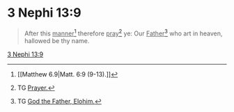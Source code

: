 # 3 Nephi 13:9

> After this <u>manner</u>[^a] therefore <u>pray</u>[^b] ye: Our <u>Father</u>[^c] who art in heaven, hallowed be thy name.

[3 Nephi 13:9](https://www.churchofjesuschrist.org/study/scriptures/bofm/3-ne/13?lang=eng&id=p9#p9)


[^a]: [[Matthew 6.9|Matt. 6:9 (9-13).]]
[^b]: TG [Prayer.](https://www.churchofjesuschrist.org/study/scriptures/tg/prayer?lang=eng)
[^c]: TG [God the Father, Elohim.](https://www.churchofjesuschrist.org/study/scriptures/tg/god-the-father-elohim?lang=eng)

